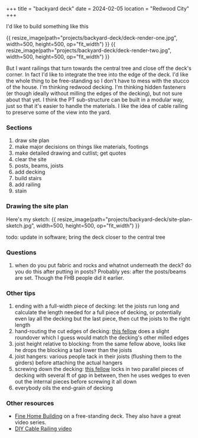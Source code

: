 +++
title = "backyard deck"
date = 2024-02-05
location = "Redwood City"
+++

I'd like to build something like this

{{ resize_image(path="projects/backyard-deck/deck-render-one.jpg", width=500, height=500, op="fit_width") }}
{{ resize_image(path="projects/backyard-deck/deck-render-two.jpg", width=500, height=500, op="fit_width") }}

But I want railings that turn towards the central tree and close off the deck's corner.
In fact I'd like to integrate the tree into the edge of the deck.
I'd like the whole thing to be free-standing so I don't have to mess with the stucco of the house.
I'm thinking redwood decking.
I'm thinking hidden fasteners (er though ideally without milling the edges of the decking), but not sure about that yet.
I think the PT sub-structure can be built in a modular way, just so that it's easier to handle the materials.
I like the idea of cable railing to preserve some of the view into the yard.


### Sections
1. draw site plan
1. make major decisions on things like materials, footings
1. make detailed drawing and cutlist; get quotes
1. clear the site
1. posts, beams, joists
1. add decking
1. build stairs
1. add railing
1. stain


### Drawing the site plan
Here's my sketch:
{{ resize_image(path="projects/backyard-deck/site-plan-sketch.jpg", width=500, height=500, op="fit_width") }}

todo: update in software; bring the deck closer to the central tree


### Questions
1. when do you put fabric and rocks and whatnot underneath the deck?
do you do this after putting in posts? Probably yes: after the posts/beams are set.
Though the FHB people did it earlier.



### Other tips
1. ending with a full-width piece of decking:
let the joists run long and calculate the length needed for a full piece of decking,
or potentially even lay all the decking but the last piece, then cut the joists to the right length
1. hand-routing the cut edges of decking:
[this fellow](https://www.youtube.com/watch?v=4b4F7Fhkl7I) does a slight roundover
which I guess would match the decking's other milled edges
1. joist height relative to blocking: 
from the same fellow above, looks like he drops the blocking a tad lower than the joists
1. joist hangers:
various people tack in their joists (flushing them to the girders) before attaching the actual hangers
1. screwing down the decking:
[this fellow](https://www.youtube.com/watch?v=3iSBTvV206c) locks in two parallel pieces of decking with several ft of gap in between,
then he uses wedges to even out the internal pieces before screwing it all down
1. everybody oils the end-grain of decking


### Other resources
- [Fine Home Building](https://www.finehomebuilding.com/project-guides/decks) on a free-standing deck.
They also have a great video series.
- [DIY Cable Railing video](https://www.youtube.com/watch?v=e4XFHgxt3Cs)
